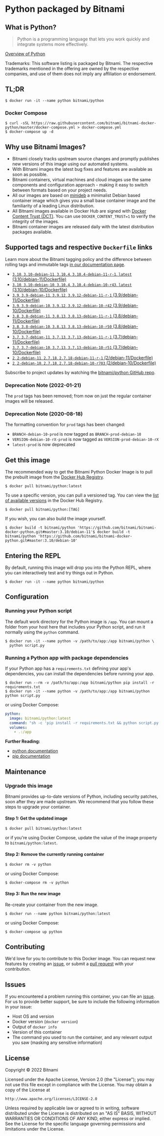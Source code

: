 # Python packaged by Bitnami

## What is Python?

> Python is a programming language that lets you work quickly and integrate systems more effectively.

[Overview of Python](https://www.python.org/)

Trademarks: This software listing is packaged by Bitnami. The respective trademarks mentioned in the offering are owned by the respective companies, and use of them does not imply any affiliation or endorsement.

## TL;DR

```console
$ docker run -it --name python bitnami/python
```

### Docker Compose

```console
$ curl -sSL https://raw.githubusercontent.com/bitnami/bitnami-docker-python/master/docker-compose.yml > docker-compose.yml
$ docker-compose up -d
```

## Why use Bitnami Images?

* Bitnami closely tracks upstream source changes and promptly publishes new versions of this image using our automated systems.
* With Bitnami images the latest bug fixes and features are available as soon as possible.
* Bitnami containers, virtual machines and cloud images use the same components and configuration approach - making it easy to switch between formats based on your project needs.
* All our images are based on [minideb](https://github.com/bitnami/minideb) a minimalist Debian based container image which gives you a small base container image and the familiarity of a leading Linux distribution.
* All Bitnami images available in Docker Hub are signed with [Docker Content Trust (DCT)](https://docs.docker.com/engine/security/trust/content_trust/). You can use `DOCKER_CONTENT_TRUST=1` to verify the integrity of the images.
* Bitnami container images are released daily with the latest distribution packages available.

## Supported tags and respective `Dockerfile` links

Learn more about the Bitnami tagging policy and the difference between rolling tags and immutable tags [in our documentation page](https://docs.bitnami.com/tutorials/understand-rolling-tags-containers/).


* [`3.10`, `3.10-debian-11`, `3.10.4`, `3.10.4-debian-11-r-1`, `latest` (3.10/debian-11/Dockerfile)](https://github.com/bitnami/bitnami-docker-python/blob/3.10.4-debian-11-r-1/3.10/debian-11/Dockerfile)
* [`3.10`, `3.10-debian-10`, `3.10.4`, `3.10.4-debian-10-r43`, `latest` (3.10/debian-10/Dockerfile)](https://github.com/bitnami/bitnami-docker-python/blob/3.10.4-debian-10-r43/3.10/debian-10/Dockerfile)
* [`3.9`, `3.9-debian-11`, `3.9.12`, `3.9.12-debian-11-r-1` (3.9/debian-11/Dockerfile)](https://github.com/bitnami/bitnami-docker-python/blob/3.9.12-debian-11-r-1/3.9/debian-11/Dockerfile)
* [`3.9`, `3.9-debian-10`, `3.9.12`, `3.9.12-debian-10-r42` (3.9/debian-10/Dockerfile)](https://github.com/bitnami/bitnami-docker-python/blob/3.9.12-debian-10-r42/3.9/debian-10/Dockerfile)
* [`3.8`, `3.8-debian-11`, `3.8.13`, `3.8.13-debian-11-r-1` (3.8/debian-11/Dockerfile)](https://github.com/bitnami/bitnami-docker-python/blob/3.8.13-debian-11-r-1/3.8/debian-11/Dockerfile)
* [`3.8`, `3.8-debian-10`, `3.8.13`, `3.8.13-debian-10-r50` (3.8/debian-10/Dockerfile)](https://github.com/bitnami/bitnami-docker-python/blob/3.8.13-debian-10-r50/3.8/debian-10/Dockerfile)
* [`3.7`, `3.7-debian-11`, `3.7.13`, `3.7.13-debian-11-r-1` (3.7/debian-11/Dockerfile)](https://github.com/bitnami/bitnami-docker-python/blob/3.7.13-debian-11-r-1/3.7/debian-11/Dockerfile)
* [`3.7`, `3.7-debian-10`, `3.7.13`, `3.7.13-debian-10-r51` (3.7/debian-10/Dockerfile)](https://github.com/bitnami/bitnami-docker-python/blob/3.7.13-debian-10-r51/3.7/debian-10/Dockerfile)
* [`2`, `2-debian-11`, `2.7.18`, `2.7.18-debian-11-r-1` (2/debian-11/Dockerfile)](https://github.com/bitnami/bitnami-docker-python/blob/2.7.18-debian-11-r-1/2/debian-11/Dockerfile)
* [`2`, `2-debian-10`, `2.7.18`, `2.7.18-debian-10-r703` (2/debian-10/Dockerfile)](https://github.com/bitnami/bitnami-docker-python/blob/2.7.18-debian-10-r703/2/debian-10/Dockerfile)

Subscribe to project updates by watching the [bitnami/python GitHub repo](https://github.com/bitnami/bitnami-docker-python).

### Deprecation Note (2022-01-21)

The `prod` tags has been removed; from now on just the regular container images will be released.

### Deprecation Note (2020-08-18)

The formatting convention for `prod` tags has been changed:

* `BRANCH-debian-10-prod` is now tagged as `BRANCH-prod-debian-10`
* `VERSION-debian-10-rX-prod` is now tagged as `VERSION-prod-debian-10-rX`
* `latest-prod` is now deprecated

## Get this image

The recommended way to get the Bitnami Python Docker Image is to pull the prebuilt image from the [Docker Hub Registry](https://hub.docker.com/r/bitnami/python).

```console
$ docker pull bitnami/python:latest
```

To use a specific version, you can pull a versioned tag. You can view the [list of available versions](https://hub.docker.com/r/bitnami/python/tags/) in the Docker Hub Registry.

```console
$ docker pull bitnami/python:[TAG]
```

If you wish, you can also build the image yourself.

```console
$ docker build -t bitnami/python 'https://github.com/bitnami/bitnami-docker-python.git#master:3.10/debian-11'$ docker build -t bitnami/python 'https://github.com/bitnami/bitnami-docker-python.git#master:3.10/debian-10'
```

## Entering the REPL

By default, running this image will drop you into the Python REPL, where you can interactively test and try things out in Python.

```console
$ docker run -it --name python bitnami/python
```

## Configuration

### Running your Python script

The default work directory for the Python image is `/app`. You can mount a folder from your host here that includes your Python script, and run it normally using the `python` command.

```console
$ docker run -it --name python -v /path/to/app:/app bitnami/python \
  python script.py
```

### Running a Python app with package dependencies

If your Python app has a `requirements.txt` defining your app's dependencies, you can install the dependencies before running your app.

```console
$ docker run --rm -v /path/to/app:/app bitnami/python pip install -r requirements.txt
$ docker run -it --name python -v /path/to/app:/app bitnami/python python script.py
```

or using Docker Compose:

```yaml
python:
  image: bitnami/python:latest
  command: "sh -c 'pip install -r requirements.txt && python script.py'"
  volumes:
    - .:/app
```

**Further Reading:**

  - [python documentation](https://www.python.org/doc/)
  - [pip documentation](https://pip.pypa.io/en/stable/)

## Maintenance

### Upgrade this image

Bitnami provides up-to-date versions of Python, including security patches, soon after they are made upstream. We recommend that you follow these steps to upgrade your container.

#### Step 1: Get the updated image

```console
$ docker pull bitnami/python:latest
```

or if you're using Docker Compose, update the value of the image property to `bitnami/python:latest`.

#### Step 2: Remove the currently running container

```console
$ docker rm -v python
```

or using Docker Compose:

```console
$ docker-compose rm -v python
```

#### Step 3: Run the new image

Re-create your container from the new image.

```console
$ docker run --name python bitnami/python:latest
```

or using Docker Compose:

```console
$ docker-compose up python
```

## Contributing

We'd love for you to contribute to this Docker image. You can request new features by creating an [issue](https://github.com/bitnami/bitnami-docker-python/issues), or submit a [pull request](https://github.com/bitnami/bitnami-docker-python/pulls) with your contribution.

## Issues

If you encountered a problem running this container, you can file an [issue](https://github.com/bitnami/bitnami-docker-python/issues/new). For us to provide better support, be sure to include the following information in your issue:

- Host OS and version
- Docker version (`docker version`)
- Output of `docker info`
- Version of this container
- The command you used to run the container, and any relevant output you saw (masking any sensitive
information)

## License

Copyright &copy; 2022 Bitnami

Licensed under the Apache License, Version 2.0 (the "License");
you may not use this file except in compliance with the License.
You may obtain a copy of the License at

    http://www.apache.org/licenses/LICENSE-2.0

Unless required by applicable law or agreed to in writing, software
distributed under the License is distributed on an "AS IS" BASIS,
WITHOUT WARRANTIES OR CONDITIONS OF ANY KIND, either express or implied.
See the License for the specific language governing permissions and
limitations under the License.
